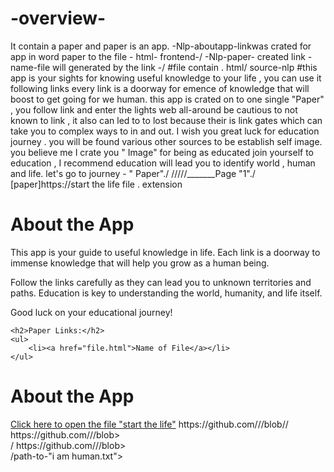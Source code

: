 # -overview-
It contain a paper and paper is an app.
-Nlp-aboutapp-linkwas crated for app in word paper to the file - html- frontend-/
-Nlp-paper- created link -name-<about app>file will generated by the link -/
#file contain . html/ source-nlp
#this app is your sights for knowing useful knowledge to your life , you can use it following links every link is a doorway for emence of knowledge that will boost to get going for we human. this app is crated on to one single "Paper" , you follow link and enter the lights web all-around be cautious to not known to link , it also can led to to lost because their is link gates which can take you to complex ways to in and out.
I wish you great luck for education journey . you will be found various other sources to be establish self image.
you believe me I crate you " Image"
for being as educated join yourself to education , I recommend education will lead you to identify world , human and life.
let's go to journey - " Paper"./
/////_______Page "1"./
[paper]https://start the life file . extension 
<!DOCTYPE html>
<html>
<head>
    <title>App Paper</title>
</head>
<body>
    <h1>About the App</h1>
    <p>This app is your guide to useful knowledge in life. Each link is a doorway to immense knowledge that will help you grow as a human being.</p>
    <p>Follow the links carefully as they can lead you to unknown territories and paths. Education is key to understanding the world, humanity, and life itself.</p>
    <p>Good luck on your educational journey!</p>

    <h2>Paper Links:</h2>
    <ul>
        <li><a href="file.html">Name of File</a></li>
    </ul>
</body>
</html>

<!DOCTYPE html>
<html>
<head>
  <title>About the App</title>
</head>
<body>
  <h1>About the App</h1>
  <a href="start_the_life.txt">Click here to open the file "start the life"</a>
</body>
</html>
https://github.com/<username>/<repository>/blob/<branch>/<path-to-file>
https://github.com/<stromlight>/<overview>/blob><main>/<path-to-"start the life">
https://github.com/<stromlight>/<overview>/blob><main>/path-to-"i am human.txt">


